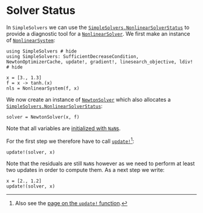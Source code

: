 # Solver Status

In `SimpleSolvers` we can use the [`SimpleSolvers.NonlinearSolverStatus`](@ref) to provide a diagnostic tool for a [`NonlinearSolver`](@ref). We first make an instance of [`NonlinearSystem`](@ref):

```@example status
using SimpleSolvers # hide
using SimpleSolvers: SufficientDecreaseCondition, NewtonOptimizerCache, update!, gradient!, linesearch_objective, ldiv! # hide

x = [3., 1.3]
f = x -> tanh.(x)
nls = NonlinearSystem(f, x)
```

We now create an instance of [`NewtonSolver`](@ref) which also allocates a [`SimpleSolvers.NonlinearSolverStatus`](@ref):

```@example status
solver = NewtonSolver(x, f)
```

Note that all variables are [initialized with `NaN`s](@ref "Reasoning behind Initialization with `NaN`s").

For the first step we therefore have to call [`update!`](@ref)[^1]:

[^1]: Also see the [page on the `update!` function](@ref "Updates").

```@example status
update!(solver, x)
```

Note that the residuals are still `NaN`s however as we need to perform at least two updates in order to compute them. As a next step we write:

```@example status
x = [2., 1.2]
update!(solver, x)
```